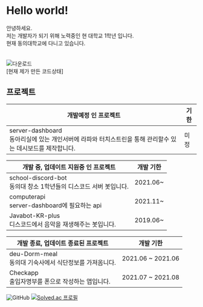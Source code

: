 # Hello world! 

안녕하세요.<br>
저는 개발자가 되기 위해 노력중인 현 대학교 1학년 입니다. <br>
현재 동의대학교에 다니고 있습니다. <br>
<br>
<br>
![다운로드](https://user-images.githubusercontent.com/87979171/135078612-c7456c66-b5e3-4cf3-9df2-e2631b356c3c.png)<br>
[현재 제가 만든 코드상태]

## 프로젝트
|개발예정 인 프로젝트|기한|
|------|---|
|server-dashboard <br> 동아리실에 있는 개인서버에 라파와 터치스트린을 통해 관리할수 있는 데시보드를 제작합니다. |미정|

|개발 중, 업데이트 지원중 인 프로젝트|개발 기한|
|------|---|
|school-discord-bot <br> 동의대 창소 1학년들의 디스코드 서버 봇입니다.|2021.06~ |
|computerapi <br> server-dashboard에 필요하는 api |2021.11~ |
|Javabot-KR-plus <br> 디스코드에서 음악을 재생해주는 봇입니다.|2019.06~ |

|개발 종료, 업데이트 종료된 프로젝트|개발 기한|
|------|---|
|deu-Dorm-meal <br> 동의대 기숙사에서 식단정보를 가져옴니다.|2021.06 ~ 2021.06|
|Checkapp <br> 출입자명부를 폰으로 작성하는 앱입니다.|2021.07 ~ 2021.08|


![GitHub](https://github-readme-stats.vercel.app/api?username=INMD1&show_icons=true)
[![Solved.ac
프로필](http://mazassumnida.wtf/api/generate_badge?boj=lyw5415)](https://solved.ac/lyw5415)
